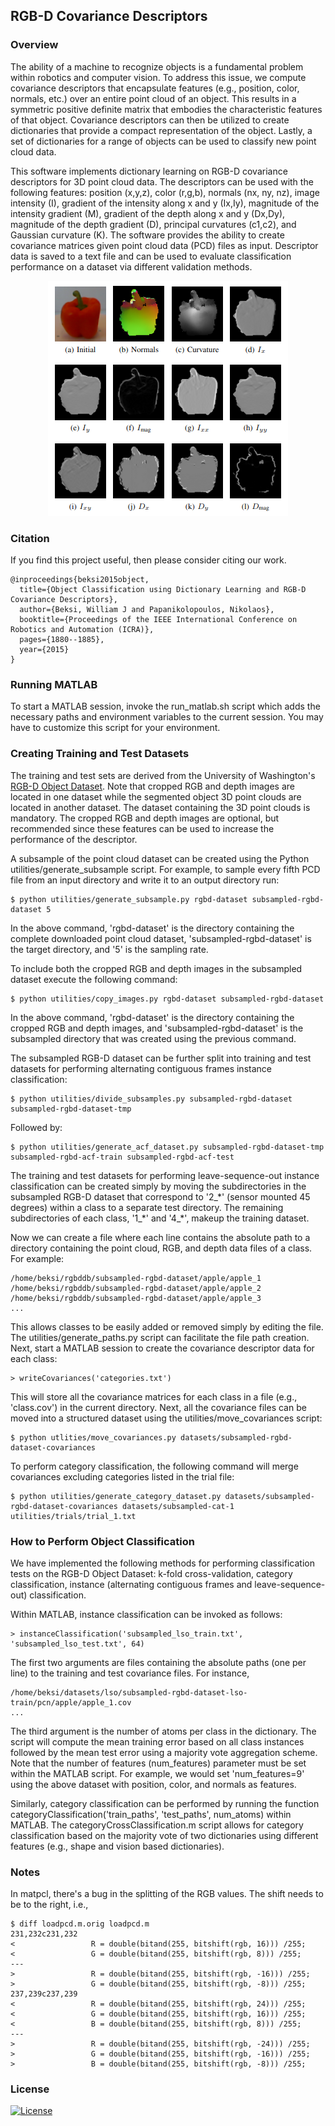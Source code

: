 ## RGB-D Covariance Descriptors

### Overview
The ability of a machine to recognize objects is a fundamental problem within
robotics and computer vision. To address this issue, we compute covariance
descriptors that encapsulate features (e.g., position, color, normals, etc.)
over an entire point cloud of an object. This results in a symmetric positive
definite matrix that embodies the characteristic features of that object.
Covariance descriptors can then be utilized to create dictionaries that provide
a compact representation of the object. Lastly, a set of dictionaries for a
range of objects can be used to classify new point cloud data.

This software implements dictionary learning on RGB-D covariance descriptors
for 3D point cloud data. The descriptors can be used with the following
features: position (x,y,z), color (r,g,b), normals (nx, ny, nz), image
intensity (I), gradient of the intensity along x and y (Ix,Iy), magnitude of
the intensity gradient (M), gradient of the depth along x and y (Dx,Dy),
magnitude of the depth gradient (D), principal curvatures (c1,c2), and Gaussian
curvature (K). The software provides the ability to create covariance matrices
given point cloud data (PCD) files as input. Descriptor data is saved to a text
file and can be used to evaluate classification performance on a dataset via
different validation methods. 

<p align="center">
<img src='./images/covariance_descriptor_features.png'>
</p>

### Citation

If you find this project useful, then please consider citing our work.

```                                                                                                                                                           
@inproceedings{beksi2015object,
  title={Object Classification using Dictionary Learning and RGB-D Covariance Descriptors},
  author={Beksi, William J and Papanikolopoulos, Nikolaos},
  booktitle={Proceedings of the IEEE International Conference on Robotics and Automation (ICRA)},
  pages={1880--1885},
  year={2015}
}
```   

### Running MATLAB

To start a MATLAB session, invoke the run\_matlab.sh script which adds the 
necessary paths and environment variables to the current session. You may have 
to customize this script for your environment.

### Creating Training and Test Datasets

The training and test sets are derived from the University of Washington's
[RGB-D Object
Dataset](https://www.cs.washington.edu/research/rgb-d-object-dataset). Note
that cropped RGB and depth images are located in one dataset while the
segmented object 3D point clouds are located in another dataset. The dataset
containing the 3D point clouds is mandatory. The cropped RGB and depth images
are optional, but recommended since these features can be used to increase the
performance of the descriptor.

A subsample of the point cloud dataset can be created using the Python
utilities/generate\_subsample script. For example, to sample every fifth PCD
file from an input directory and write it to an output directory run:

    $ python utilities/generate_subsample.py rgbd-dataset subsampled-rgbd-dataset 5

In the above command, 'rgbd-dataset' is the directory containing the complete 
downloaded point cloud dataset, 'subsampled-rgbd-dataset' is the target 
directory, and '5' is the sampling rate. 

To include both the cropped RGB and depth images in the subsampled dataset
execute the following command:

    $ python utilities/copy_images.py rgbd-dataset subsampled-rgbd-dataset

In the above command, 'rgbd-dataset' is the directory containing the cropped
RGB and depth images, and 'subsampled-rgbd-dataset' is the subsampled directory
that was created using the previous command. 

The subsampled RGB-D dataset can be further split into training and test 
datasets for performing alternating contiguous frames instance 
classification:

    $ python utilities/divide_subsamples.py subsampled-rgbd-dataset subsampled-rgbd-dataset-tmp  

Followed by:

    $ python utilities/generate_acf_dataset.py subsampled-rgbd-dataset-tmp subsampled-rgbd-acf-train subsampled-rgbd-acf-test

The training and test datasets for performing leave-sequence-out instance
classification can be created simply by moving the subdirectories in the
subsampled RGB-D dataset that correspond to '2\_\*' (sensor mounted 45 degrees)
within a class to a separate test directory. The remaining subdirectories of
each class, '1\_\*' and '4\_\*', makeup the training dataset.

Now we can create a file where each line contains the absolute path to a
directory containing the point cloud, RGB, and depth data files of a class. For
example:

    /home/beksi/rgbddb/subsampled-rgbd-dataset/apple/apple_1
    /home/beksi/rgbddb/subsampled-rgbd-dataset/apple/apple_2
    /home/beksi/rgbddb/subsampled-rgbd-dataset/apple/apple_3
    ...

This allows classes to be easily added or removed simply by editing the file.
The utilities/generate\_paths.py script can facilitate the file path creation.
Next, start a MATLAB session to create the covariance descriptor data for each
class:

    > writeCovariances('categories.txt')

This will store all the covariance matrices for each class in a file (e.g.,
'class.cov') in the current directory. Next, all the covariance files can be
moved into a structured dataset using the utilities/move\_covariances script:

    $ python utlities/move_covariances.py datasets/subsampled-rgbd-dataset-covariances

To perform category classification, the following command will merge
covariances excluding categories listed in the trial file: 

    $ python utilities/generate_category_dataset.py datasets/subsampled-rgbd-dataset-covariances datasets/subsampled-cat-1 utilities/trials/trial_1.txt

### How to Perform Object Classification 

We have implemented the following methods for performing classification tests on 
the RGB-D Object Dataset: k-fold cross-validation, category classification, 
instance (alternating contiguous frames and leave-sequence-out) classification. 

Within MATLAB, instance classification can be invoked as follows:

    > instanceClassification('subsampled_lso_train.txt', 'subsampled_lso_test.txt', 64)

The first two arguments are files containing the absolute paths (one per line) to
the training and test covariance files. For instance, 

    /home/beksi/datasets/lso/subsampled-rgbd-dataset-lso-train/pcn/apple/apple_1.cov
    ...

The third argument is the number of atoms per class in the dictionary. The
script will compute the mean training error based on all class instances
followed by the mean test error using a majority vote aggregation scheme. Note
that the number of features (num\_features) parameter must be set within the
MATLAB script. For example, we would set 'num\_features=9' using the above
dataset with position, color, and normals as features. 

Similarly, category classification can be performed by running the function
categoryClassification('train\_paths', 'test\_paths', num\_atoms) within
MATLAB. The categoryCrossClassification.m script allows for category
classification based on the majority vote of two dictionaries using different
features (e.g., shape and vision based dictionaries). 

### Notes

In matpcl, there's a bug in the splitting of the RGB values. The shift needs to
be to the right, i.e.,

    $ diff loadpcd.m.orig loadpcd.m
    231,232c231,232
    <                 R = double(bitand(255, bitshift(rgb, 16))) /255;
    <                 G = double(bitand(255, bitshift(rgb, 8))) /255;
    ---
    >                 R = double(bitand(255, bitshift(rgb, -16))) /255;
    >                 G = double(bitand(255, bitshift(rgb, -8))) /255;
    237,239c237,239
    <                 R = double(bitand(255, bitshift(rgb, 24))) /255;
    <                 G = double(bitand(255, bitshift(rgb, 16))) /255;
    <                 B = double(bitand(255, bitshift(rgb, 8))) /255;
    ---
    >                 R = double(bitand(255, bitshift(rgb, -24))) /255;
    >                 G = double(bitand(255, bitshift(rgb, -16))) /255;
    >                 B = double(bitand(255, bitshift(rgb, -8))) /255;

### License

[![License](https://img.shields.io/badge/License-BSD_2--Clause-orange.svg)](https://github.com/robotic-vision-lab/RGBD-Covariance-Descriptors/blob/master/LICENSE)
